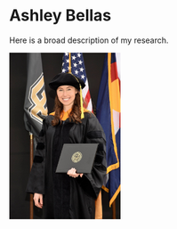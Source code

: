 # Ashley Bellas
Here is a broad description of my research.                 

<img src="3_highres.jpg" alt="drawing" width="200"/>
